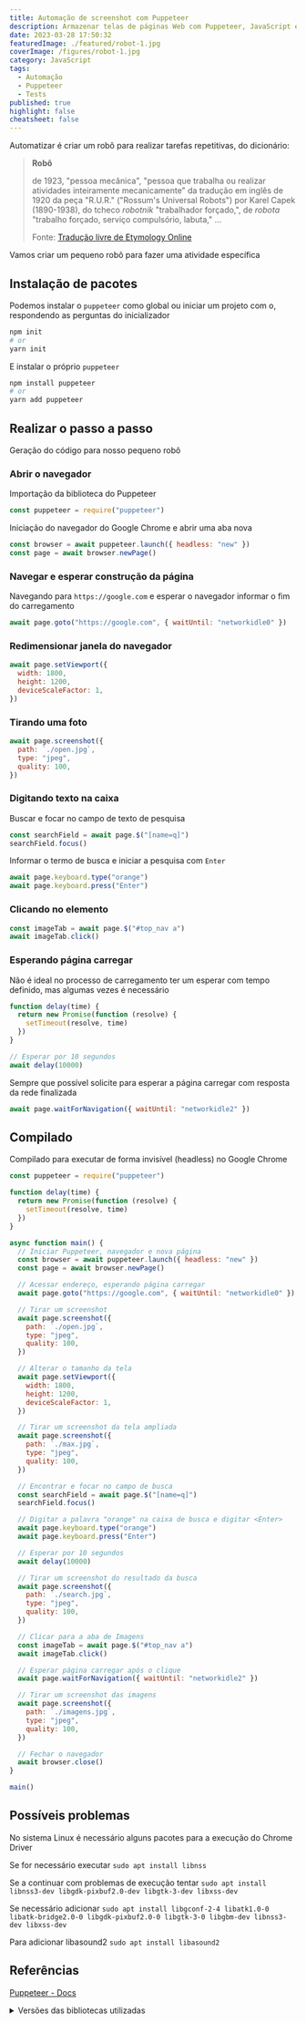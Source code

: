 ```yaml
---
title: Automação de screenshot com Puppeteer
description: Armazenar telas de páginas Web com Puppeteer, JavaScript e NodeJS
date: 2023-03-28 17:50:32
featuredImage: ./featured/robot-1.jpg
coverImage: /figures/robot-1.jpg
category: JavaScript
tags:
  - Automação
  - Puppeteer
  - Tests
published: true
highlight: false
cheatsheet: false
---
```


Automatizar é criar um robô para realizar tarefas repetitivas, do dicionário:

> **Robô**
>
> de 1923, "pessoa mecânica", "pessoa que trabalha ou realizar atividades inteiramente mecanicamente" da tradução em inglês de 1920 da peça "R.U.R." ("Rossum's Universal Robots") por Karel Capek (1890-1938), do tcheco _robotnik_ "trabalhador forçado,", de _robota_ "trabalho forçado, serviço compulsório, labuta," ...
>
> Fonte: [Tradução livre de Etymology Online](https://www.etymonline.com/search?q=robot)

Vamos criar um pequeno robô para fazer uma atividade específica

## Instalação de pacotes

Podemos instalar o `puppeteer` como global ou iniciar um projeto com o, respondendo as perguntas do inicializador

```bash
npm init
# or
yarn init
```

E instalar o próprio `puppeteer`

```bash
npm install puppeteer
# or
yarn add puppeteer
```

## Realizar o passo a passo

Geração do código para nosso pequeno robô

### Abrir o navegador

Importação da biblioteca do Puppeteer

```javascript
const puppeteer = require("puppeteer")
```

Iniciação do navegador do Google Chrome e abrir uma aba nova

```javascript
const browser = await puppeteer.launch({ headless: "new" })
const page = await browser.newPage()
```

### Navegar e esperar construção da página

Navegando para `https://google.com` e esperar o navegador informar o fim do carregamento

```javascript
await page.goto("https://google.com", { waitUntil: "networkidle0" })
```

### Redimensionar janela do navegador

```javascript
await page.setViewport({
  width: 1800,
  height: 1200,
  deviceScaleFactor: 1,
})
```

### Tirando uma foto

```javascript
await page.screenshot({
  path: `./open.jpg`,
  type: "jpeg",
  quality: 100,
})
```

### Digitando texto na caixa

Buscar e focar no campo de texto de pesquisa

```javascript
const searchField = await page.$("[name=q]")
searchField.focus()
```

Informar o termo de busca e iniciar a pesquisa com `Enter`

```javascript
await page.keyboard.type("orange")
await page.keyboard.press("Enter")
```

### Clicando no elemento

```javascript
const imageTab = await page.$("#top_nav a")
await imageTab.click()
```

### Esperando página carregar

Não é ideal no processo de carregamento ter um esperar com tempo definido, mas algumas vezes é necessário

```javascript
function delay(time) {
  return new Promise(function (resolve) {
    setTimeout(resolve, time)
  })
}

// Esperar por 10 segundos
await delay(10000)
```

Sempre que possível solicite para esperar a página carregar com resposta da rede finalizada

```javascript
await page.waitForNavigation({ waitUntil: "networkidle2" })
```

## Compilado

Compilado para executar de forma invisível (headless) no Google Chrome

```javascript
const puppeteer = require("puppeteer")

function delay(time) {
  return new Promise(function (resolve) {
    setTimeout(resolve, time)
  })
}

async function main() {
  // Iniciar Puppeteer, navegador e nova página
  const browser = await puppeteer.launch({ headless: "new" })
  const page = await browser.newPage()

  // Acessar endereço, esperando página carregar
  await page.goto("https://google.com", { waitUntil: "networkidle0" })

  // Tirar um screenshot
  await page.screenshot({
    path: `./open.jpg`,
    type: "jpeg",
    quality: 100,
  })

  // Alterar o tamanho da tela
  await page.setViewport({
    width: 1800,
    height: 1200,
    deviceScaleFactor: 1,
  })

  // Tirar um screenshot da tela ampliada
  await page.screenshot({
    path: `./max.jpg`,
    type: "jpeg",
    quality: 100,
  })

  // Encontrar e focar no campo de busca
  const searchField = await page.$("[name=q]")
  searchField.focus()

  // Digitar a palavra "orange" na caixa de busca e digitar <Enter>
  await page.keyboard.type("orange")
  await page.keyboard.press("Enter")

  // Esperar por 10 segundos
  await delay(10000)

  // Tirar um screenshot do resultado da busca
  await page.screenshot({
    path: `./search.jpg`,
    type: "jpeg",
    quality: 100,
  })

  // Clicar para a aba de Imagens
  const imageTab = await page.$("#top_nav a")
  await imageTab.click()

  // Esperar página carregar após o clique
  await page.waitForNavigation({ waitUntil: "networkidle2" })

  // Tirar um screenshot das imagens
  await page.screenshot({
    path: `./imagens.jpg`,
    type: "jpeg",
    quality: 100,
  })

  // Fechar o navegador
  await browser.close()
}

main()
```

## Possíveis problemas

No sistema Linux é necessário alguns pacotes para a execução do Chrome Driver

Se for necessário executar `sudo apt install libnss`

Se a continuar com problemas de execução tentar `sudo apt install libnss3-dev libgdk-pixbuf2.0-dev libgtk-3-dev libxss-dev`

Se necessário adicionar `sudo apt install libgconf-2-4 libatk1.0-0 libatk-bridge2.0-0 libgdk-pixbuf2.0-0 libgtk-3-0 libgbm-dev libnss3-dev libxss-dev`

Para adicionar libasound2 `sudo apt install libasound2`

## Referências

[Puppeteer - Docs](https://pptr.dev/)

<details>
  <summary>Versões das bibliotecas utilizadas</summary>

```text
puppeteer: "^19.8.0"
```

</details>
